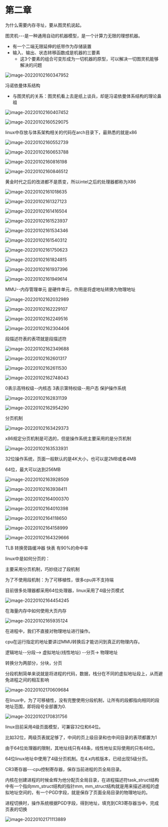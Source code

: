 # 第二章



为什么需要内存寻址，要从图灵机说起。



图灵机---是一种通用自动的机器模型，是一个计算力无限的理想机器。

* 有一个二端无限延伸的纸带作为存储装置
* 输入、输出、状态转移函数成是机器的三要素
  * 这3个要素的组合可变形成为一切机器的原型，可以解决一切图灵机能够解决的问题

![image-20220102160347952](images/image-20220102160347952.png)





冯诺依曼体系结构

* 与图灵机的关系：图灵机看上去是纸上谈兵，却是冯诺依曼体系结构的理论鼻祖

![image-20220102160407452](images/image-20220102160407452.png)

![image-20220102160529075](images/image-20220102160529075.png)



linux中存放与体系架构相关的代码在arch目录下，最熟悉的就是x86

![image-20220102160552739](images/image-20220102160552739.png)





![image-20220102160653788](images/image-20220102160653788.png)

![image-20220102160816198](images/image-20220102160816198.png)

![image-20220102160846512](images/image-20220102160846512.png)



黄金时代之后的改进都不是质变，所以intel之后的处理器都称为X86	

![image-20220102161018635](images/image-20220102161018635.png)

![image-20220102161327123](images/image-20220102161327123.png)



![image-20220102161416504](images/image-20220102161416504.png)

![image-20220102161523937](images/image-20220102161523937.png)





![image-20220102161534346](images/image-20220102161534346.png)

![image-20220102161540312](images/image-20220102161540312.png)







![image-20220102161750623](images/image-20220102161750623.png)

![image-20220102161824815](images/image-20220102161824815.png)



![image-20220102161937396](images/image-20220102161937396.png)

![image-20220102161949614](images/image-20220102161949614.png)

MMU--内存管理单元  是硬件单元，作用是将虚地址转换为物理地址

![image-20220102162032989](images/image-20220102162032989.png)

![image-20220102162229107](images/image-20220102162229107.png)

![image-20220102162249516](images/image-20220102162249516.png)

![image-20220102162304406](images/image-20220102162304406.png)

段描述符表的表项就是段描述符

![image-20220102162349688](images/image-20220102162349688.png)

![image-20220102162601317](images/image-20220102162601317.png)

![image-20220102162611530](images/image-20220102162611530.png)

![image-20220102162748043](images/image-20220102162748043.png)

0表示高特权级--内核态   3表示第特权级--用户态    保护操作系统

![image-20220102162831139](images/image-20220102162831139.png)

![image-20220102162954290](images/image-20220102162954290.png)





分页机制

![image-20220102163429373](images/image-20220102163429373.png)

x86规定分页机制是可选的，但是操作系统主要采用的是分页机制

![image-20220102163533931](images/image-20220102163533931.png)

32位操作系统，页面一般默认的是4K大小，也可以是2MB或者4MB

64位，最大可以达到256MB

![image-20220102163928509](images/image-20220102163928509.png)

![image-20220102163938411](images/image-20220102163938411.png)

![image-20220102164000370](images/image-20220102164000370.png)

![image-20220102164010398](images/image-20220102164010398.png)

![image-20220102164118650](images/image-20220102164118650.png)

![image-20220102164158999](images/image-20220102164158999.png)

![image-20220102164329666](images/image-20220102164329666.png)

TLB 转换旁路缓冲器  快表  有90%的命中率



linux中是如何分页的：

主要采用分页机制，巧妙绕过了段机制

为了不使用段机制：为了可移植性，很多cpu并不支持端

目前很多处理器都采用64位处理器，linux采用了4级分页模式

![image-20220102164454245](images/image-20220102164454245.png)

在海量内存中如何使用大页内存

![image-20220102165935124](images/image-20220102165935124.png)



在进程中，我们不直接对物理地址进行操作。

cpu在运行指定的地址要讲过MMU转换后才能访问到真正的物理内存。

逻辑地址--分段--> 虚拟地址(线性地址) --分页-> 物理地址

转换分为两部分，分块，分页

分段机制简单来说就是将进程的代码，数据，栈分在不同的虚拟地址段上，从而避免进程之间的相互影响

![image-20220102170609684](images/image-20220102170609684.png)

在linux中，为了可移植性，没有完整使用分段机制，让所有的段都指向相同的段地址范围，即将段号全部置为0.

![image-20220102170831756](images/image-20220102170831756.png)

linux目前采用4级页面模型，可兼容32位和64位。

比如32位，两级页表就足够了，中间的页上级目录和也中间目录的表项都置为1



由于64位处理器的限制，其地址线只有48条，线性地址实际使用的只有48位。

64位linux地址中使用了4级分页机制。在4.x内核版本，已经出现5级分页。

CR3寄存器---cpu控制寄存器，保存当前进程的页全局目录。

内核在创建进程的时候金辉为他分配页全局目录，在进程描述符task_struct结构中有一个指向mm_struct结构的指针mm, mm_struct结构就是用来描述进程的虚拟地址空间的，有一个PGD字段，就是保存了页面全局目录的物理地址的。

进程切换时，操作系统根据PGD字段，得到地址，填充到CR3寄存器当中，完成页表的切换

![image-20220102171113889](images/image-20220102171113889.png)



